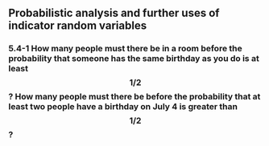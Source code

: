 ## Probabilistic analysis and further uses of indicator random variables

### 5.4-1 How many people must there be in a room before the probability that someone has the same birthday as you do is at least $$1/2$$? How many people must there be before the probability that at least two people have a birthday on July 4 is greater than $$1/2$$?



